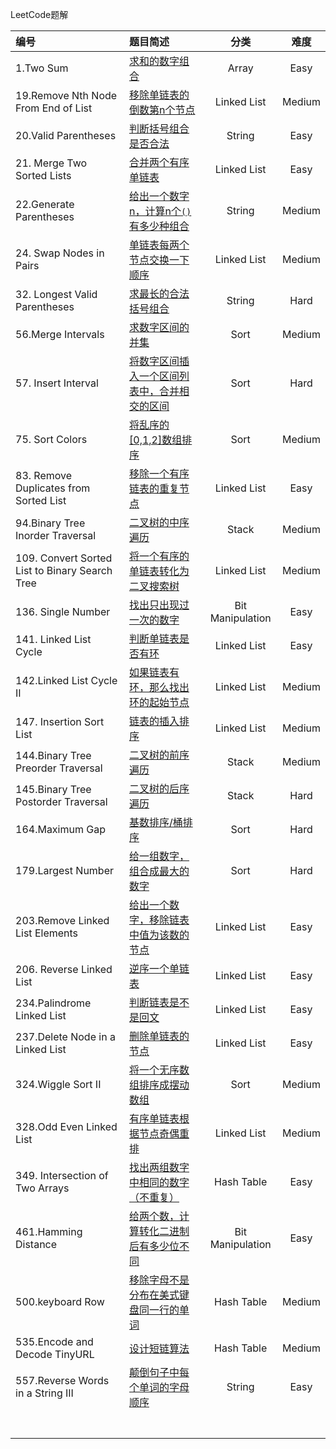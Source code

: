 LeetCode题解

| 编号                                       | 题目简述                                     |        分类        |   难度   |
| :--------------------------------------- | :--------------------------------------- | :--------------: | :----: |
| 1.Two Sum                                | [求和的数字组合](https://github.com/paomiange/LeetCode/tree/master/Array/1.Two%20Sum) |      Array       |  Easy  |
| 19.Remove Nth Node From End of List      | [移除单链表的倒数第n个节点](https://github.com/paomiange/LeetCode/tree/master/Linked%20List/19.Remove%20Nth%20Node%20From%20End%20of%20List) |   Linked List    | Medium |
| 20.Valid Parentheses                     | [判断括号组合是否合法](https://github.com/paomiange/LeetCode/tree/master/String/20.Valid%20Parentheses) |      String      |  Easy  |
| 21. Merge Two Sorted Lists               | [合并两个有序单链表](https://github.com/paomiange/LeetCode/tree/master/Linked%20List/21.Merge%20Two%20Sorted%20Lists) |   Linked List    |  Easy  |
| 22.Generate Parentheses                  | [ 给出一个数字n，计算n个`()`有多少种组合](https://github.com/paomiange/LeetCode/tree/master/String/22.Generate%20Parentheses) |      String      | Medium |
| 24. Swap Nodes in Pairs                  | [单链表每两个节点交换一下顺序](https://github.com/paomiange/LeetCode/tree/master/Linked%20List/24.Swap%20Nodes%20in%20Pairs) |   Linked List    | Medium |
| 32. Longest Valid Parentheses            | [求最长的合法括号组合](https://github.com/paomiange/LeetCode/tree/master/String/32.Longest%20Valid%20Parentheses) |      String      |  Hard  |
| 56.Merge Intervals                       | [求数字区间的并集](https://github.com/paomiange/LeetCode/tree/master/Sort/56.Merge%20Intervals) |       Sort       | Medium |
| 57. Insert Interval                      | [将数字区间插入一个区间列表中，合并相交的区间](https://github.com/paomiange/LeetCode/tree/master/Sort/57.Insert%20Interval) |       Sort       |  Hard  |
| 75. Sort Colors                          | [ 将乱序的[0,1,2]数组排序](https://github.com/paomiange/LeetCode/tree/master/Sort/75.Sort%20Colors) |       Sort       | Medium |
| 83. Remove Duplicates from Sorted List   | [移除一个有序链表的重复节点](https://github.com/paomiange/LeetCode/tree/master/Linked%20List/83.Remove%20Duplicates%20from%20Sorted%20List) |   Linked List    |  Easy  |
| 94.Binary Tree Inorder Traversal         | [二叉树的中序遍历](https://github.com/paomiange/LeetCode/tree/master/Stack/94.Binary%20Tree%20Inorder%20Traversal) |      Stack       | Medium |
| 109. Convert Sorted List to Binary Search Tree | [将一个有序的单链表转化为二叉搜索树](https://github.com/paomiange/LeetCode/tree/master/Linked%20List/109.Convert%20Sorted%20List%20to%20Binary%20Search%20Tree) |   Linked List    | Medium |
| 136. Single Number                       | [找出只出现过一次的数字](https://github.com/paomiange/LeetCode/tree/master/Bit%20Manipulation/136.Single%20Number) | Bit Manipulation |  Easy  |
| 141. Linked List Cycle                   | [判断单链表是否有环](https://github.com/paomiange/LeetCode/tree/master/Linked%20List/141.Linked%20List%20Cycle) |   Linked List    |  Easy  |
| 142.Linked List Cycle II                 | [如果链表有环，那么找出环的起始节点](https://github.com/paomiange/LeetCode/tree/master/Linked%20List/142.Linked%20List%20Cycle%20II) |   Linked List    | Medium |
| 147. Insertion Sort List                 | [链表的插入排序](https://github.com/paomiange/LeetCode/tree/master/Linked%20List/147.Insertion%20Sort%20List) |   Linked List    | Medium |
| 144.Binary Tree Preorder Traversal       | [二叉树的前序遍历](https://github.com/paomiange/LeetCode/tree/master/Stack/144.Binary%20Tree%20Preorder%20Traversal) |      Stack       | Medium |
| 145.Binary Tree Postorder Traversal      | [二叉树的后序遍历](https://github.com/paomiange/LeetCode/tree/master/Stack/145.Binary%20Tree%20Postorder%20Traversal) |      Stack       |  Hard  |
| 164.Maximum Gap                          | [基数排序/桶排序](https://github.com/paomiange/LeetCode/tree/master/Sort/164.Maximum%20Gap) |       Sort       |  Hard  |
| 179.Largest Number                       | [ 给一组数字，组合成最大的数字](https://github.com/paomiange/LeetCode/tree/master/Sort/179.Largest%20Number) |       Sort       |  Hard  |
| 203.Remove Linked List Elements          | [给出一个数字，移除链表中值为该数的节点](https://github.com/paomiange/LeetCode/tree/master/Linked%20List/203.Remove%20Linked%20List%20Elements) |   Linked List    |  Easy  |
| 206. Reverse Linked List                 | [逆序一个单链表](https://github.com/paomiange/LeetCode/tree/master/Linked%20List/206.Reverse%20Linked%20List) |   Linked List    |  Easy  |
| 234.Palindrome Linked List               | [判断链表是不是回文](https://github.com/paomiange/LeetCode/tree/master/Linked%20List/234.Palindrome%20Linked%20List) |   Linked List    |  Easy  |
| 237.Delete Node in a Linked List         | [删除单链表的节点](https://github.com/paomiange/LeetCode/tree/master/Linked%20List/237.Delete%20Node%20in%20a%20Linked%20List) |   Linked List    |  Easy  |
| 324.Wiggle Sort II                       | [将一个无序数组排序成摆动数组](https://github.com/paomiange/LeetCode/tree/master/Sort/324.Wiggle%20Sort%20II) |       Sort       | Medium |
| 328.Odd Even Linked List                 | [有序单链表根据节点奇偶重排](https://github.com/paomiange/LeetCode/tree/master/Linked%20List/328.Odd%20Even%20Linked%20List) |   Linked List    | Medium |
| 349. Intersection of Two Arrays          | [找出两组数字中相同的数字（不重复）](https://github.com/paomiange/LeetCode/tree/master/Hash%20Table/349.Intersection%20of%20Two%20Arrays) |    Hash Table    |  Easy  |
| 461.Hamming Distance                     | [给两个数，计算转化二进制后有多少位不同](https://github.com/paomiange/LeetCode/tree/master/Bit%20Manipulation/461.Hamming%20Distance) | Bit Manipulation |  Easy  |
| 500.keyboard Row                         | [移除字母不是分布在美式键盘同一行的单词](https://github.com/paomiange/LeetCode/tree/master/Hash%20Table/500.Keyboard%20Row) |    Hash Table    | Medium |
| 535.Encode and Decode TinyURL            | [设计短链算法](https://github.com/paomiange/LeetCode/tree/master/Hash%20Table/535.Encode%20and%20Decode%20TinyURL) |    Hash Table    | Medium |
| 557.Reverse Words in a String III        | [颠倒句子中每个单词的字母顺序](https://github.com/paomiange/LeetCode/tree/master/String/557.Reverse%20Words%20in%20a%20String%20III) |      String      |  Easy  |
|                                          |                                          |                  |        |
|                                          |                                          |                  |        |
|                                          |                                          |                  |        |
|                                          |                                          |                  |        |
|                                          |                                          |                  |        |
|                                          |                                          |                  |        |
|                                          |                                          |                  |        |

